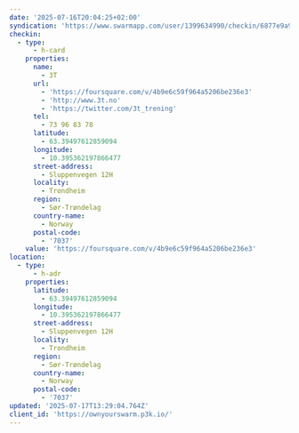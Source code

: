 ```yaml
---
date: '2025-07-16T20:04:25+02:00'
syndication: 'https://www.swarmapp.com/user/1399634990/checkin/6877e9a96cabc06ad14f3c79'
checkin:
  - type:
      - h-card
    properties:
      name:
        - 3T
      url:
        - 'https://foursquare.com/v/4b9e6c59f964a5206be236e3'
        - 'http://www.3t.no'
        - 'https://twitter.com/3t_trening'
      tel:
        - 73 96 83 78
      latitude:
        - 63.39497612859094
      longitude:
        - 10.395362197866477
      street-address:
        - Sluppenvegen 12H
      locality:
        - Trondheim
      region:
        - Sør-Trøndelag
      country-name:
        - Norway
      postal-code:
        - '7037'
    value: 'https://foursquare.com/v/4b9e6c59f964a5206be236e3'
location:
  - type:
      - h-adr
    properties:
      latitude:
        - 63.39497612859094
      longitude:
        - 10.395362197866477
      street-address:
        - Sluppenvegen 12H
      locality:
        - Trondheim
      region:
        - Sør-Trøndelag
      country-name:
        - Norway
      postal-code:
        - '7037'
updated: '2025-07-17T13:29:04.764Z'
client_id: 'https://ownyourswarm.p3k.io/'
---
```



